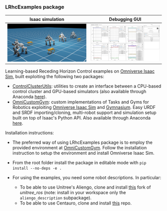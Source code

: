 ### LRhcExamples package

|Isaac simulation|Debugging GUI|   
|:----------------------------------------------------------------------------:|:----------------------------------------------------------------------------------------------------------------:|
|  <img src="lrhc_examples/docs/images/multirobot_support.png" alt="drawing" width="600" /> | <img src="lrhc_examples/docs/images/gui_light.png#gh-dark-mode-onlylrhc_examples/docs/images/gui_light.png#gh-light-mode-only" alt="drawing" width="500"/>


Learning-based Receding Horizon Control examples on [Omniverse Isaac Sim](https://docs.omniverse.nvidia.com/app_isaacsim/app_isaacsim.html), built exploiting the following two packages:
 
- [ControlClusterUtils](https://github.com/AndPatr/ControlClusterUtils): utilities to create an interface between a CPU-based control cluster and GPU-based simulators (also available through Anaconda [here](https://anaconda.org/AndrePatri/control_cluster_utils)).
- [OmniCustomGym](https://github.com/AndPatr/OmniCustomGym): custom implementations of Tasks and Gyms for Robotics exploiting [Omniverse Isaac Sim](https://docs.omniverse.nvidia.com/app_isaacsim/app_isaacsim.html) and [Gymnasium](https://gymnasium.farama.org/). Easy URDF and SRDF importing/cloning, multi-robot support and simulation setup built on top of Isaac's Python API. Also available through Anaconda [here](https://anaconda.org/AndrePatri/omni_custom_gym).

Installation instructions:

- The preferred way of using LRhcExamples package is to employ the provided environment at [OmniCustomGym](https://github.com/AndPatr/OmniCustomGym). Follow the installation instruction to setup the environment and install Omniverse Isaac Sim.

- From the root folder install the package in editable mode with ```pip install --no-deps -e .```

- For using the examples, you need some robot descriptions. In particular: 
    - To be able to use Unitree's Aliengo, clone and install [this](https://github.com/AndrePatri/unitree_ros) fork of *unitree_ros* (note: install in your workspace only the ```aliengo_description``` subpackage).
    - To be able to use Centauro, clone and install [this](https://github.com/ADVRHumanoids/iit-centauro-ros-pkg/tree/big_wheels_v2.10) repo.
    

